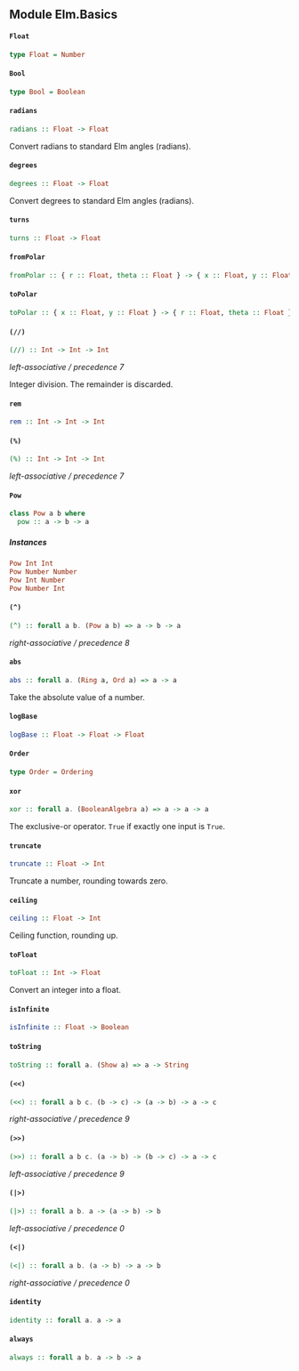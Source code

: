 ## Module Elm.Basics

#### `Float`

``` purescript
type Float = Number
```

#### `Bool`

``` purescript
type Bool = Boolean
```

#### `radians`

``` purescript
radians :: Float -> Float
```

Convert radians to standard Elm angles (radians). 

#### `degrees`

``` purescript
degrees :: Float -> Float
```

Convert degrees to standard Elm angles (radians). 

#### `turns`

``` purescript
turns :: Float -> Float
```

#### `fromPolar`

``` purescript
fromPolar :: { r :: Float, theta :: Float } -> { x :: Float, y :: Float }
```

#### `toPolar`

``` purescript
toPolar :: { x :: Float, y :: Float } -> { r :: Float, theta :: Float }
```

#### `(//)`

``` purescript
(//) :: Int -> Int -> Int
```

_left-associative / precedence 7_

Integer division. The remainder is discarded. 

#### `rem`

``` purescript
rem :: Int -> Int -> Int
```

#### `(%)`

``` purescript
(%) :: Int -> Int -> Int
```

_left-associative / precedence 7_

#### `Pow`

``` purescript
class Pow a b where
  pow :: a -> b -> a
```

##### Instances
``` purescript
Pow Int Int
Pow Number Number
Pow Int Number
Pow Number Int
```

#### `(^)`

``` purescript
(^) :: forall a b. (Pow a b) => a -> b -> a
```

_right-associative / precedence 8_

#### `abs`

``` purescript
abs :: forall a. (Ring a, Ord a) => a -> a
```

Take the absolute value of a number. 

#### `logBase`

``` purescript
logBase :: Float -> Float -> Float
```

#### `Order`

``` purescript
type Order = Ordering
```

#### `xor`

``` purescript
xor :: forall a. (BooleanAlgebra a) => a -> a -> a
```

The exclusive-or operator. `True` if exactly one input is `True`. 

#### `truncate`

``` purescript
truncate :: Float -> Int
```

Truncate a number, rounding towards zero. 

#### `ceiling`

``` purescript
ceiling :: Float -> Int
```

Ceiling function, rounding up. 

#### `toFloat`

``` purescript
toFloat :: Int -> Float
```

Convert an integer into a float. 

#### `isInfinite`

``` purescript
isInfinite :: Float -> Boolean
```

#### `toString`

``` purescript
toString :: forall a. (Show a) => a -> String
```

#### `(<<)`

``` purescript
(<<) :: forall a b c. (b -> c) -> (a -> b) -> a -> c
```

_right-associative / precedence 9_

#### `(>>)`

``` purescript
(>>) :: forall a b c. (a -> b) -> (b -> c) -> a -> c
```

_left-associative / precedence 9_

#### `(|>)`

``` purescript
(|>) :: forall a b. a -> (a -> b) -> b
```

_left-associative / precedence 0_

#### `(<|)`

``` purescript
(<|) :: forall a b. (a -> b) -> a -> b
```

_right-associative / precedence 0_

#### `identity`

``` purescript
identity :: forall a. a -> a
```

#### `always`

``` purescript
always :: forall a b. a -> b -> a
```


